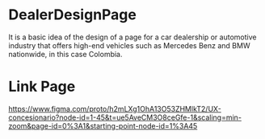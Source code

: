 # DealerDesignPage
It is a basic idea of the design of a page for a car dealership or automotive industry that offers high-end vehicles such as Mercedes Benz and BMW nationwide, in this case Colombia.
# Link Page
https://www.figma.com/proto/h2mLXg1OhA13O53ZHMlkT2/UX-concesionario?node-id=1-45&t=ue5AveCM3O8ceGfe-1&scaling=min-zoom&page-id=0%3A1&starting-point-node-id=1%3A45
